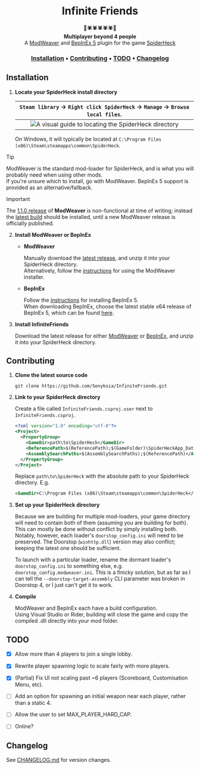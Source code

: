 <div align="center">

# Infinite Friends

:tada::spider::spider::spider::spider::spider::tada:
<br />**Multiplayer beyond 4 people**
<br />A [ModWeaver](https://github.com/modweaver/modweaver) and [BepInEx 5](https://github.com/BepInEx/BepInEx) plugin for the game [SpiderHeck](https://store.steampowered.com/app/1329500/SpiderHeck)

### [Installation](#installation) • [Contributing](#contributing) • [TODO](#todo) • [Changelog](#changelog)

</div>


## Installation

1. **Locate your SpiderHeck install directory**

   | `Steam library` -> `Right click SpiderHeck` -> `Manage` -> `Browse local files`. |
      |:--------------------------------------------------------------------------------:|
   | ![A visual guide to locating the SpiderHeck directory](../assets/locating_directory.png?raw=true) |

   On Windows, it will typically be located at `C:\Program Files (x86)\Steam\steamapps\common\SpiderHeck`.

> [!TIP]
> ModWeaver is the standard mod-loader for SpiderHeck, and is what you will probably need when using other mods.
> <br />If you're unsure which to install, go with ModWeaver. BepInEx 5 support is provided as an alternative/fallback.

> [!IMPORTANT]
> The [1.1.0 release](https://github.com/modweaver/modweaver/releases/tag/1.1.0) of **ModWeaver** is non-functional at time of writing; instead the [latest build](https://github.com/modweaver/modweaver/actions/runs/10702095842/artifacts/1891040653) should be installed,
> until a new ModWeaver release is officially published.
2. **Install ModWeaver or BepInEx**

    - **ModWeaver**

      Manually download the [latest release](https://github.com/modweaver/modweaver/releases/latest), and unzip it into your SpiderHeck directory.
      <br />Alternatively, follow the [instructions](https://docs.modweaver.org/users/installing-modweaver/) for using the ModWeaver installer.

    - **BepInEx**

      Follow the [instructions](https://docs.bepinex.dev/articles/user_guide/installation/index.html#installing-bepinex-1) for installing BepInEx 5.
      <br />When downloading BepInEx, choose the latest stable x64 release of BepInEx 5, which can be found [here](https://github.com/BepInEx/BepInEx/releases/latest).

3. **Install InfiniteFriends**

   Download the latest release for either [ModWeaver](https://github.com/Senyksia/InfiniteFriends/releases/latest/download/InfiniteFriends_ModWeaver.zip) or [BepInEx](https://github.com/Senyksia/InfiniteFriends/releases/latest/download/InfiniteFriends_BepInEx.zip), and unzip it into your SpiderHeck directory.


## Contributing

1. **Clone the latest source code**

   `git clone https://github.com/Senyksia/InfiniteFriends.git`

2. **Link to your SpiderHeck directory**

   Create a file called `InfiniteFriends.csproj.user` next to `InfiniteFriends.csproj`.
   ```xml
   <?xml version="1.0" encoding="utf-8"?>
   <Project>
     <PropertyGroup>
       <GameDir>path\to\SpiderHeck</GameDir>                                                    <!-- User-defined absolute path to SpiderHeck -->
       <ReferencePath>$(ReferencePath);$(GameFolder)\SpiderHeckApp_Data\Managed</ReferencePath> <!-- Path to the SH game assemblies -->
       <AssemblySearchPaths>$(AssemblySearchPaths);$(ReferencePath)</AssemblySearchPaths>       <!-- Add that path to the assembly search list -->
     </PropertyGroup>
   </Project>
   ```
   Replace `path\to\SpiderHeck` with the absolute path to your SpiderHeck directory. E.g.
   ```xml
   <GameDir>C:\Program Files (x86)\Steam\steamapps\common\SpiderHeck</GameDir>
   ```

3. **Set up your SpiderHeck directory**

   Because we are building for multiple mod-loaders, your game directory will need to contain both of them (assuming you are building for both). This can mostly be done without conflict by simply installing both. Notably, however, each loader's `doorstop_config.ini` will need to be preserved. The Doorstop (`winhttp.dll`) version may also conflict; keeping the latest one should be sufficient.

   To launch with a particular loader, rename the dormant loader's `doorstop_config.ini` to something else, e.g. `doorstop_config.modweaver.ini`. This is a finicky solution, but as far as I can tell the `--doorstop-target-assembly` CLI parameter was broken in Doorstop 4, or I just can't get it to work.

5. **Compile**

   ModWeaver and BepInEx each have a build configuration.
   <br />Using Visual Studio or Rider, building will close the game and copy the compiled .dll directly into your mod folder.


## TODO

- [x] Allow more than 4 players to join a single lobby.
- [x] Rewrite player spawning logic to scale fairly with more players.
- [x] (Partial) Fix UI not scaling past ~6 players (Scoreboard, Customisation Menu, etc).
- [ ] Add an option for spawning an initial weapon near each player, rather than a static 4.
- [ ] Allow the user to set MAX_PLAYER_HARD_CAP.
- [ ] Online?


## Changelog

See [CHANGELOG.md](https://github.com/Senyksia/InfiniteFriends/blob/main/CHANGELOG.md) for version changes.
